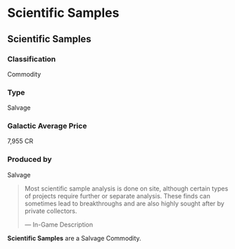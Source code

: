 # Scientific Samples
## Scientific Samples

### Classification

Commodity

### Type

Salvage

### Galactic Average Price

7,955 CR

### Produced by

Salvage

> 
> 
> Most scientific sample analysis is done on site, although certain types of projects require further or separate analysis. These finds can sometimes lead to breakthroughs and are also highly sought after by private collectors.
> 
> 
> — In-Game Description
> 

**Scientific Samples** are a Salvage Commodity.